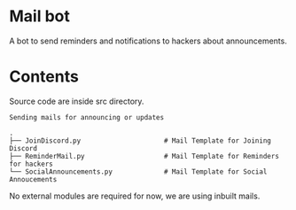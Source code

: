 # Mail bot

A bot to send reminders and notifications to hackers about announcements.

# Contents

Source code are inside src directory.

 `Sending mails for announcing or updates`

    .
    ├── JoinDiscord.py                     # Mail Template for Joining Discord 
    ├── ReminderMail.py                    # Mail Template for Reminders for hackers 
    └── SocialAnnouncements.py             # Mail Template for Social Annoucements

No external modules are required for now, we are using inbuilt mails.
